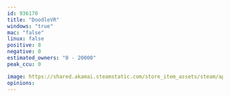 ```yaml
---
id: 936170
title: "DoodleVR"
windows: "true"
mac: "false"
linux: false
positive: 8
negative: 0
estimated_owners: "0 - 20000"
peak_ccu: 0

image: https://shared.akamai.steamstatic.com/store_item_assets/steam/apps/936170/header.jpg?t=1544112900
opinions:
---
```

